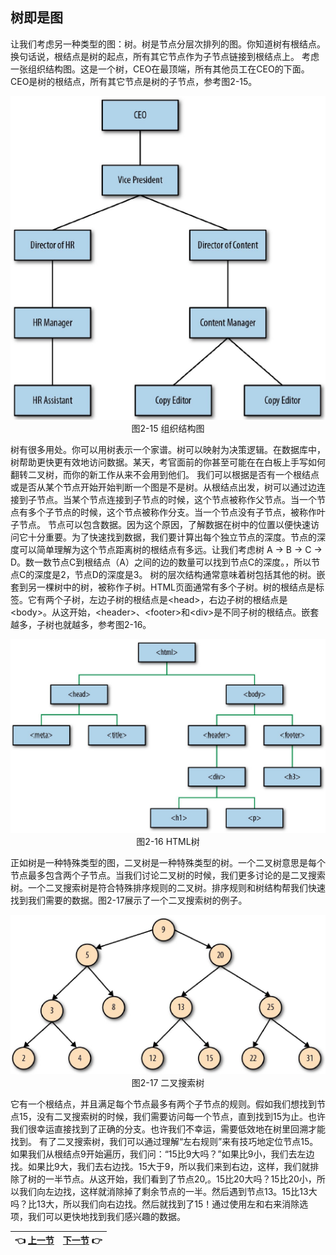 ## 树即是图
让我们考虑另一种类型的图：树。树是节点分层次排列的图。你知道树有根结点。换句话说，根结点是树的起点，所有其它节点作为子节点链接到根结点上。
考虑一张组织结构图。这是一个树，CEO在最顶端，所有其他员工在CEO的下面。CEO是树的根结点，所有其它节点是树的子节点，参考图2-15。
<p align="center">
  <img src="Image/2-15.png"><br>
  图2-15 组织结构图<br>
</p>

树有很多用处。你可以用树表示一个家谱。树可以映射为决策逻辑。在数据库中，树帮助更快更有效地访问数据。某天，考官面前的你甚至可能在在白板上手写如何翻转二叉树，而你的新工作从来不会用到他们。
我们可以根据是否有一个根结点或是否从某个节点开始开始判断一个图是不是树。从根结点出发，树可以通过边连接到子节点。当某个节点连接到子节点的时候，这个节点被称作父节点。当一个节点有多个子节点的时候，这个节点被称作分支。当一个节点没有子节点，被称作叶子节点。
节点可以包含数据。因为这个原因，了解数据在树中的位置以便快速访问它十分重要。为了快速找到数据，我们要计算出每个独立节点的深度。节点的深度可以简单理解为这个节点距离树的根结点有多远。让我们考虑树 A → B → C → D。数一数节点C到根结点（A）之间的边的数量可以找到节点C的深度。，所以节点C的深度是2，节点D的深度是3。
树的层次结构通常意味着树包括其他的树。嵌套到另一棵树中的树，被称作子树。HTML页面通常有多个子树。树的根结点是<html>标签。它有两个子树，左边子树的根结点是&lt;head&gt;，右边子树的根结点是&lt;body&gt;。从这开始，&lt;header&gt;、&lt;footer&gt;和&lt;div&gt;是不同子树的根结点。嵌套越多，子树也就越多，参考图2-16。
<p align="center">
  <img src="Image/2-16.png"><br>
  图2-16 HTML树<br>
</p>
  
正如树是一种特殊类型的图，二叉树是一种特殊类型的树。一个二叉树意思是每个节点最多包含两个子节点。当我们讨论二叉树的时候，我们更多讨论的是二叉搜索树。一个二叉搜索树是符合特殊排序规则的二叉树。排序规则和树结构帮我们快速找到我们需要的数据。图2-17展示了一个二叉搜索树的例子。
<p align="center">
  <img src="Image/2-17.png"><br>
  图2-17 二叉搜索树<br>
</p>
  
它有一个根结点，并且满足每个节点最多有两个子节点的规则。假如我们想找到节点15，没有二叉搜索树的时候，我们需要访问每一个节点，直到找到15为止。也许我们很幸运直接找到了正确的分支。也许我们不幸运，需要低效地在树里回溯才能找到。
有了二叉搜索树，我们可以通过理解“左右规则”来有技巧地定位节点15。如果我们从根结点9开始遍历，我们问：“15比9大吗？”如果比9小，我们去左边找。如果比9大，我们去右边找。15大于9，所以我们来到右边，这样，我们就排除了树的一半节点。从这开始，我们看到了节点20,。15比20大吗？15比20小，所以我们向左边找，这样就消除掉了剩余节点的一半。然后遇到节点13。15比13大吗？比13大，所以我们向右边找。然后就找到了15！通过使用左和右来消除选项，我们可以更快地找到我们感兴趣的数据。
<p></p>

| :point_left: [上一节](/ch02_02.md) | [下一节](/ch02_04.md) :point_right: |
| - | - |
